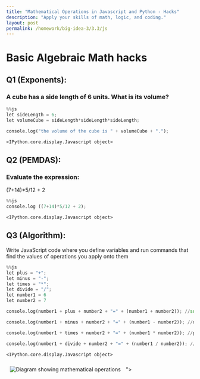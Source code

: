 ```yaml
---
title: "Mathematical Operations in Javascript and Python - Hacks"
description: "Apply your skills of math, logic, and coding."
layout: post
permalink: /homework/big-idea-3/3.3/js
---
```

# Basic Algebraic Math hacks

## Q1 (Exponents):
### A cube has a side length of 6 units. What is its volume?


```python
%%js
let sideLength = 6;
let volumeCube = sideLength*sideLength*sideLength;

console.log("the volume of the cube is " + volumeCube + ".");
```


    <IPython.core.display.Javascript object>


## Q2 (PEMDAS):
### Evaluate the expression: 

(7+14)*5/12 + 2


```python
%%js 
console.log ((7+14)*5/12 + 2);
```


    <IPython.core.display.Javascript object>


## Q3 (Algorithm): 

Write JavaScript  code where you define variables and run commands that find the values of operations you apply onto them


```python
%%js 
let plus = "+";
let minus = "-";
let times = "*";
let divide = "/";
let number1 = 6
let number2 = 7

console.log(number1 + plus + number2 + "=" + (number1 + number2)); //sum

console.log(number1 + minus + number2 + "=" + (number1 - number2)); //difference

console.log(number1 + times + number2 + "=" + (number1 * number2)); //product

console.log(number1 + divide + number2 + "=" + (number1 / number2)); //quotient
```


    <IPython.core.display.Javascript object>


<img src="../../../../../images/3_3diagram.png" alt="Diagram showing mathematical operations" style="max-width:300px; margin:10px;">
">


